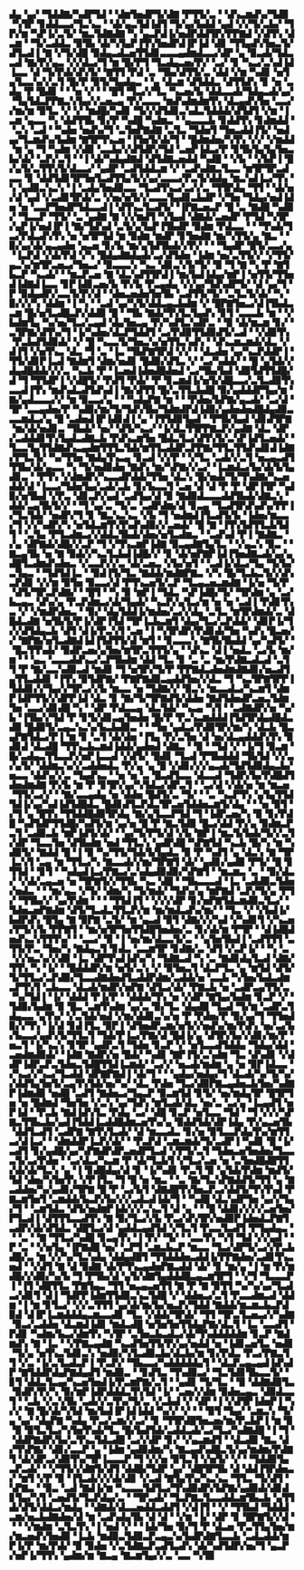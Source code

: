 ▟▄▝▄▞▝▜▟▟▇▞▚▟▛▜▟▝▝▟▆▜▅▟▛▜▞▟▇▝▛▜▜▞▃▝▝▟▚▃▆▟▚▞▜▟▉▝▚▜▛▝▊▟▟▃▃▞▜▃▚▃▝▝▟▞▄▃▜▟▐▟▜▝▜▞▄▞▙▟▟▝▄▟▝▞▞▜▞▃▙▞▝▜▛▞▆▝▚▛▐▞▃▜▞▝▆▃▜▟▇▟▇▝▚▝▄▃▛▟▐▞▅▟▛▟▟▜▛▞▛▛▇▟▝▞▟▜▚▝▟▃▆▝▝▜▞▃▟▟▃▝▉▜▙▝▟▞▚▜▄▛▐▜▚▜▅▟▛▟▐▛▐▟▝▟▊▝▜▜▄▟▚▜▅▃▜▞▟▜▃▟▐▝▇▝▞▜▞▟█▝▉▟▄▃▟▃▅▜▜▟▊▃▃▃▄▟▆▟▃▃▞▟▛▝▄▝▉▃▟▞▜▟▃▃▟▝▇▞▛▞▄▃▝▞▞▟▃▞▜▝▆▝█▞▛▜▝▜▃▟▄▃▅▞▛▞▝▃▞▝▊▝▚▃▞▃▚▟▐▟▐▃▃▝▟▝▜▞▛▟▞▟▚▜▞▝▇▜▜▝▛▟▝▃▝▜▙▞▟▜▜▞▃▝▟▟▝▞▆▝▚▟▊▝▅▜▄▜▃▃▚▞▞▃▜▝█▞▛▝▉▜▞▜▄▟▄▃▝▝▄▝▟▃▆▝▟▜▟▟▃▝▟▜▜▟▚▝▊▝▅▝▃▟▄▝▛▝█▟▊▝▝▝▅▝▞▝▝▝█▜▝▜▃▞▞▜▃▝▚▃▅▞▙▝▟▟▃▃▟▞▜▟▄▃▟▞▄▞▝▜▄▜▟▃▛▛▇▃▚▜▄▞▞▃▅▃▄▝▛▞▃▃▃▝▆▟▚▟▆▟▆▜▚▝▟▃▄▟▚▜▅▝▃▃▞▞▆▞▆▝▉▜▃▝▞▝▞▝▆▟█▞▚▟▊▝▜▞▞▟▜▟▊▃▚▟▃▜▟▟▟▞▟▜▟▜▝▞▆▝▐▃▆▝▄▃▃▝▚▝▟▟▜▜▙▝▊▞▛▝▚▟█▝▚▟▆▃▝▝▄▃▃▃▙▝▊▟▟▜▚▝▊▟▆▟▟▝▝▃▚▝▃▟▝▝▚▟▅▝▅▟▚▞▜▝▃▜▅▛▇▟▇▝▃▜▃▝▜▟▅▜▝▜▅▃▟▟▐▜▞▝▅▟▄▞▜▃▆▟▚▞▙▟▆▝▇▜▛▜▚▃▅▝▐▜▅▜▞▟▞▜▝▝█▟▆▟▅▞▚▜▚▝▞▞▝▞▆▟▟▝▆▝▄▝▜▝▚▟▆▝▞▟▉▝▃▃▙▞▞▟▜▟▛▞▜▟▝▃▅▛▐▟▃▞▛▝▊▜▙▜▄▜▄▜▅▃▙▞▟▞▝▃▛▞▃▜▝▝▐▝▟▞▚▟▄▟▇▟▝▟▜▟▇▃▅▟▟▝▚▟█▝▝▞▙▝▝▞▙▛▐▝█▞▄▜▞▃▜▜▚▜▞▟▃▃▞▝▄▟▛▝▃▟▜▟▟▃▆▝▞▝▃▟▚▟▇▃▜▃▃▝▆▜▛▜▛▃▟▃▃▝▊▝▟▟▜▟▊▜▛▜▅▜▃▟▜▜▄▜▞▞▄▞▃▃▃▞▛▃▜▞▟▟▄▝▆▃▚▟▐▃▞▜▚▝▚▝▄▟▉▃▚▃▚▝▐▝▃▟▄▜▅▟▉▃▃▝▜▃▟▜▚▃▞▃▞▞▃▝▜▜▛▟▄▝▜▜▝▝▟▞▅▞▟▝▄▟▝▞▃▟▊▜▛▟▞▃▝▞▅▞▅▜▞▞▃▃▃▜▄▟▊▃▙▟▛▝▞▜▅▝▜▟▄▞▅▟▐▟▅▝▅▝▃▃▛▜▅▟▛▜▟▃▃▟▐▝▟▜▚▃▜▃▟▜▞▝▐▛▇▃▅▃▛▝█▝▃▝▇▟█▝▚▟▉▞▝▜▃▃▛▝▜▜▞▝▃▝▄▟▇▝▇▝▞▞▆▟▜▝▚▜▄▟▝▟▇▟▞▃▅▟▛▝▛▜▟▝▚▜▛▞▄▛▐▞▅▟▐▛▐▝▇▞▜▟▚▟▝▃▜▞▄▜▄▛▐▜▙▟▛▝▉▟▆▝▛▟▃▃▝▝▝▜▚▟▞▜▃▞▛▟▃▟▚▜▚▝▅▝▅▜▛▜▟▝▆▝▉▟▆▝▆▟▛▝▊▜▅▟▇▝▆▞▚▜▜▞▄▝▇▃▝▝▉▞▄▞▟▞▄▃▄▟▅▝▄▃▅▝▊▞▙▝▆▞▄▜▟▜▙▟▞▞▛▞▝▝▝▜▄▟▛▝█▜▞▃▃▞▄▝▐▃▛▟▝▞▟▞▛▟▝▞▚▝█▟▄▟▇▟▄▟▞▃▞▟▜▟▅▝▐▟▆▝▅▞▃▜▜▞▞▝▞▜▜▞▄▃▚▞▆▜▛▃▅▃▞▜▅▃▞▝▉▃▃▃▚▝▚▃▝▟▊▃▚▜▞▜▞▝▉▝▜▝▇▝▚▝▛▝▇▜▙▃▛▝▚▃▟▞▝▝▆▃▛▃▅▝▇▝▟▃▚▟▜▜▛▟▐▝▆▞▙▟▐▟▄▞▆▛▐▝▅▜▜▞▜▜▅▟▐▟▇▟▐▃▃▝▊▛▐▟▊▃▅▞▙▝▛▞▙▝▛▃▄▟▄▝▞▞▄▞▜▟▚▟▛▜▞▝▟▝▄▞▜▝▛▝▉▟▄▟▛▞▃▃▜▞▛▞▟▝▝▟▅▃▅▟▅▜▅▜▙▝▃▟▜▜▞▜▞▝▃▜▃▜▞▟▞▝▚▝▉▞▞▞▚▝▟▟▆▝▐▝▚▝▝▃▟▝▄▞▚▜▞▟▟▃▄▃▙▟▆▝▞▝█▛▇▜▅▃▞▟▐▜▙▟▃▃▆▝█▞▅▜▃▟█▃▛▞▟▟▉▝█▝▝▜▙▝▇▟▞▜▚▜▃▜▄▟▚▝▊▜▝▃▃▃▙▝▆▝▝▞▙▟▆▜▄▝▚▞▅▞▜▃▞▃▄▟▝▟▄▜▅▃▄▝▛▞▚▟▜▃▚▟▛▃▝▝▉▝▟▞▆▃▆▝▊▞▝▃▜▛▇▞▟▜▚▞▜▝▐▞▚▟▅▞▟▃▛▜▟▟▜▝▃▞▛▟▉▜▜▟▉▟▜▞▃▟▝▝▞▟▉▜▚▝▛▃▙▟▜▟▉▟▞▝▞▝█▝▚▃▃▜▞▜▅▃▚▞▅▜▜▃▚▟▚▝▝▟▚▃▆▃▆▟▞▟▃▝▞▟▐▜▝▞▅▜▚▃▝▟▃▝▜▝▃▝▐▃▝▜▙▛▇▜▛▟▝▞▞▝▝▟▃▟▅▝▄▞▚▃▛▟▟▛▐▝▜▜▞▟▊▛▐▃▟▝▇▟▆▜▝▟▆▞▅▟▊▝█▟▉▞▟▜▃▝▞▝▃▞▚▟▟▞▝▝█▝▄▜▟▞▞▟▄▟█▟▟▞▞▞▃▝▚▃▙▝▛▝▐▃▅▟▐▟▅▟█▟▅▟▝▃▞▜▙▞▙▟▝▟▉▜▟▜▜▟█▞▟▝▜▝▜▜▟▛▐▝▞▟█▜▞▝▛▟▜▝▛▟▞▝▛▝▊▃▆▟▐▞▅▜▞▟█▃▃▞▃▜▃▟▉▜▚▃▃▟▐▜▚▝▆▟▚▟▃▟▜▟▚▟▐▝▇▞▟▜▜▝█▞▃▜▜▃▙▟█▝▉▞▄▟▟▟▛▜▄▞▆▝▇▞▄▟▃▃▃▞▞▝▆▝▉▃▃▞▄▝▝▝▚▟▄▛▇▝▆▝▝▝▛▟▅▞▙▛▇▞▄▃▟▞▝▃▞▟▝▜▛▝▃▃▄▟▅▞▛▝▚▟▉▞▆▞▜▞▜▟▚▜▙▞▜▟▆▟▛▟▐▟▉▞▄▟▅▟▅▟█▟▄▟▉▃▃▃▆▟▃▞▄▝█▝▃▟▅▟▐▛▐▟▊▟▐▝▄▝▐▜▜▟▉▜▄▟▝▝▛▜▙▜▄▟▝▟▊▟▜▛▇▝▆▞▟▞▅▟▊▃▝▜▙▟▞▝▅▞▝▟▜▞▚▃▞▝▐▞▟▃▜▜▛▛▇▃▛▞▄▟▇▝▟▃▝▟▛▞▃▟▟▟▊▜▚▜▄▟▃▟▇▃▙▝▛▟▚▃▆▜▅▝█▟▃▜▃▞▟▜▚▜▞▃▚▛▐▟▜▃▅▟▞▝▜▃▃▜▄▜▜▟▇▟▚▃▄▟▆▜▜▜▃▜▟▞▆▜▜▃▟▟▛▃▛▛▇▞▜▜▃▜▜▟▚▟▊▟▐▟▇▞▛▜▃▜▞▝▚▞▜▜▅▝▇▟▄▜▚▃▄▝▊▃▟▝▞▞▛▝▝▞▜▃▝▃▟▞▞▃▜▝▅▃▄▃▟▜▜▜▙▞▟▞▄▃▃▝▚▝▜▞▅▟▉▟▅▝▇▟▚▝▆▞▚▛▇▞▞▃▞▝▐▃▆▟▃▞▙▞▟▞▙▜▄▟▊▃▝▝▛▜▚▝▞▟▆▟▛▞▚▃▃▟▛▟▟▞▜▜▅▝▟▃▚▝█▞▅▟▞▜▞▜▚▟▇▞▚▃▅▟▟▞▟▝▐▃▃▞▜▟▅▜▄▞▃▟▞▃▙▝▊▞▙▃▃▜▝▃▅▝▟▝▟▝▛▝▛▝▟▛▐▜▛▝▚▟▉▞▅▜▙▟▝▞▛▃▝▟▊▃▛▞▄▟▝▃▟▜▄▞▟▝▉▝▇▟▉▟▃▃▃▟▟▜▙▟▞▟▇▃▚▝▟▟▞▃▄▜▙▜▞▞▝▝▜▝▄▞▃▝▜▞▃▝▃▟▛▟▆▞▟▝▊▃▄▝▜▃▟▜▛▟▚▟▚▞▛▛▐▞▜▃▜▟▞▝▅▟▛▞▜▝▊▝▇▃▚▃▚▃▝▞▙▝▜▝▅▟▆▟▐▜▃▟▜▞▙▝▐▟▅▞▆▃▃▞▜▝▞▞▚▟▛▞▚▝▅▜▟▃▆▜▚▜▚▟▚▟▉▞▞▃▅▟▞▝█▝▇▝▐▜▚▜▟▜▜▃▙▜▟▜▝▝▃▜▄▝▛▜▃▟▆▃▞▞▟▟▃▜▙▟▞▟▅▞▅▜▃▟▆▃▝▝▃▟▚▟▝▛▐▝▇▟▇▃▝▞▄▝▟▛▇▟▞▟█▞▞▃▛▝▜▝▞▜▚▃▆▛▐▟▇▝▉▃▄▟▇▜▄▜▃▝▝▞▄▃▚▝▉▃▝▝▇▃▄▜▙▝▅▝▇▝▉▟▞▞▚▃▜▃▙▟▐▟█▞▞▝▊▝▟▞▅▛▇▛▐▟▐▜▅▟▇▃▟▞▄▞▄▟█▜▃▟▆▟▚▟▅▃▝▞▃▃▛▞▞▃▝▟▞▃▅▃▝▞▙▞▅▜▝▝▃▟▐▞▟▃▞▜▄▝▜▞▙▞▃▜▄▃▝▝▜▟▜▟▐▃▝▝▉▟▐▜▞▜▃▝▇▟▟▞▆▟▇▛▇▃▝▞▚▝█▞▜▃▙▃▜▞▞▟▚▃▛▟▊▝▞▞▆▝▉▜▅▝▉▃▃▞▟▝▛▜▚▃▅▜▞▃▛▝▜▃▄▃▅▃▆▟▇▝▐▞▅▝▜▞▛▝▟▜▞▜▛▃▛▟▇▞▝▝█▜▝▝▚▝▉▝▆▛▐▝▜▟▃▝▚▛▐▟█▞▜▞▝▜▛▟▆▝▄▝▃▞▙▃▄▃▝▟▚▞▄▝▛▃▛▟▆▃▞▟▞▜▄▟▞▝▚▃▛▞▄▜▃▞▆▝▅▝▅▝▃▟▐▝▛▟▊▜▚▃▝▞▝▞▆▟▛▟▅▃▝▝▉▞▝▟▄▜▟▟▐▞▆▟▅▞▃▞▞▟▄▝▃▜▃▝▆▜▛▟▆▟▞▃▝▟█▟▃▟▇▝▅▜▙▜▞▛▐▞▟▛▐▜▟▝▜▛▐▃▙▃▆▜▝▟▄▞▜▃▞▃▛▟▟▞▝▟▊▛▐▞▜▞▞▟▜▟▄▃▙▝▟▜▝▟▐▞▛▃▚▜▝▃▅▝▐▝▚▜▛▟▛▞▛▟▊▟▞▜▅▝▚▟▚▝█▃▅▞▞▝▇▛▇▞▅▜▃▟▇▟▐▟▐▜▟▜▜▞▟▝▆▜▝▝▊▃▃▃▚▝▇▜▙▜▙▟▟▝▄▞▚▟▜▞▝▝█▃▜▜▚▟▞▝▉▟▛▃▅▞▄▜▅▞▆▜▛▃▜▜▜▞▄▝▝▟▚▃▝▟▐▝▅▟▃▝▃▞▙▝▆▞▆▝▝▝▄▃▝▃▃▃▟▟▚▃▞▃▛▜▙▟▆▝▟▟▝▜▃▝▊▝▃▝▃▝▆▞▛▟▇▃▟▃▟▝▃▜▜▝▛▝▇▞▃▃▚▟▉▃▟▝▆▟▊▝▜▝▅▜▛▞▜▞▛▝▛▛▇▟▃▟▅▟▆▟▇▟▊▞▅▃▟▜▄▜▜▃▟▟▊▝▐▜▚▝▉▜▟▛▇▞▝▛▇▛▇▟▉▃▄▟▟▜▅▞▞▟▃▝▜▝▚▃▜▛▇▜▛▛▐▜▟▟▊▞▞▜▄▞▞▜▛▃▞▞▙▝▆▃▃▝▅▝▜▟▇▞▞▝▉▃▚▝▆▃▃▟▃▞▚▃▆▜▝▟▆▛▐▟▛▜▜▞▞▟▛▛▐▟▝▟▃▝▊▝▇▞▜▞▜▛▇▟▜▞▟▟▅▝▇▟▜▟▅▟▛▃▅▃▜▟▆▜▅▝▃▃▞▟▊▟█▝▚▝▝▟▛▝▛▟▃▃▄▝▟▃▜▟▞▝▚▃▄▝▚▜▝▝▃▟▇▟▛▞▅▝▚▞▙▝▐▜▙▞▞▜▟▝▛▝▊▜▞▟▊▃▄▜▅▟▅▝█▞▛▝▛▃▚▃▆▟▟▟▐▜▟▜▛▟▄▟█▟▃▟▉▝█▟▉▜▞▃▄▃▚▃▚▞▙▃▙▟▉▃▝▝▝▜▅▝▄▟▃▞▛▟▉▜▛▞▆▞▚▝▟▃▙▝█▃▄▛▇▜▟▃▞▛▐▝▆▝▊▝▃▜▝▟▞▟▅▝▐▜▄▝▛▞▃▜▅▝▟▝▅▞▟▃▄▟▟▟▚▜▚▝▉▟▊▟▝▟▃▟█▝▜▜▚▃▙▃▆▟▐▟▟▞▄▟▅▟▝▟▇▃▝▝▉▝▝▜▟▝▞▝▐▞▜▝▉▃▆▝█▞▃▟▄▃▜▜▃▃▛▞▅▛▐▃▃▟▝▞▟▜▞▝█▟▊▝▜▃▟▝▛▜▙▟▟▟▝▜▙▜▟▝▞▞▃▞▄▜▞▝▟▟▆▃▚▞▞▃▟▟▅▟▃▝▛▞▄▝▄▝█▝▞▟▊▞▞▞▄▃▟▞▜▟▜▟▉▟▄▃▙▞▅▃▃▝▟▟▚▞▞▃▝▜▄▟▚▃▝▝▅▝▅▝▃▝█▃▟▜▃▃▝▟▃▃▟▝▜▟▛▞▙▞▛▟█▟▜▟▅▟▆▟▇▝▛▞▙▝▆▝▛▝▊▜▛▞▄▞▚▜▟▃▞▟▛▃▜▝▝▃▞▟▝▞▟▞▅▝▆▝▆▃▅▝▜▜▞▃▞▞▝▝▇▞▃▃▄▟▄▝▅▝▟▟▅▝█▟▜▞▃▝▜▞▝▝▃▝▚▃▛▜▚▝▄▜▄▜▜▟▜▟▐▞▄▞▚▟▐▟▜▟█▟▃▝█▟▊▟▜▃▛▟▃▜▛▃▅▜▟▟▅▃▆▜▞▟▄▝▝▝▅▝▉▜▝▞▜▝▄▝█▜▚▝▜▜▟▟█▟▉▜▛▟▄▝▇▞▄▜▃▃▛▜▟▝▜▝▐▟▛▃▅▞▚▝▉▝▊▞▛▟█▝▚▟▜▟▛▜▜▟█▞▚▟▜▞▆▝▄▞▅▝█▝▛▝▇▃▜▟▉▝█▃▞▟▟▝▛▞▄▝▉▟▆▃▛▃▜▝▃▟▉▃▙▝▆▛▐▟▜▞▟▞▝▝▄▞▜▞▛▜▞▟▝▞▙▝▇▛▐▝▆▃▜▞▙▟▞▜▞▞▃▜▞▟▛▝▜▃▃▜▅▝▟▜▙▟▆▝▅▟▝▜▜▃▚▝▄▟▛▟█▝▚▛▇▜▟▝▚▃▙▝█▞▚▝▆▝▚▟▉▜▞▝▇▟▟▝█▝▐▝▉▝▚▞▜▜▞▜▟▞▙▜▄▟▃▝▉▝▛▝▚▟▜▝▄▝▟▃▚▝▇▝▜▛▐▃▚▜▝▃▄▝▆▝▜▜▃▞▚▝▇▃▃▟▞▞▆▞▜▛▇▜▝▟▞▝▄▟▊▞▄▟▉▝▛▜▞▝█▝▊▜▜▟▝▝▊▜▝▝▚▟▄▟▐▃▞▛▇▃▞▃▚▟▄▟▉▟▉▞▚▛▇▜▝▝▆▃▆▃▝▃▝▝▉▞▟▃▞▝▞▟▞▃▄▃▅▝▅▝▜▛▇▜▞▞▜▜▙▝▚▃▝▟█▝▝▜▙▃▃▃▟▝▐▃▝▃▟▟▉▃▜▟▅▞▅▟▃▝▝▝▆▞▄▃▝▞▜▞▝▟▆▞▚▝▜▞▆▟▞▝▜▟▚▞▄▝▆▛▇▟▝▃▛▞▜▞▄▝▛▜▞▝▜▜▙▞▞▝▄▞▛▟▆▝▝▝▝▜▜▟▐▜▝▝▞▞▞▟▛▝▊▞▅▛▇▜▟▃▆▟▉▃▜▃▞▝▜▟▅▃▅▛▇▟▆▝▟▜▞▜▃▟▃▜▜▃▛▞▆▝▆▞▆▟▃▟▚▞▆▞▝▝▜▃▝▞▝▞▙▟▐▞▙▟▛▟▚▝█▜▄▝▇▝▉▛▇▝▃▜▞▝▆▝▄▃▟▝▉▜▝▟▇▞▞▞▚▟▝▞▚▟▊▜▝▞▚▃▅▞▛▜▞▞▙▝▛▛▇▜▝▝▆▞▅▜▛▜▅▜▜▟█▜▅▟▅▞▃▝▊▞▟▞▆▝▛▜▛▝▝▟▐▟█▟▅▟▚▃▚▜▜▜▚▞▝▝▃▃▞▝▉▝▐▝▅▞▆▞▟▃▃▜▞▃▝▝▄▜▅▜▙▟▐▝▃▟▜▜▜▝▃▜▜▞▛▃▝▜▅▞▚▝▇▟▄▃▜▝▊▟▃▝▃▃▆▜▛▝▊▟▇▞▃▝▟▜▝▞▃▛▐▞▝▝▚▝▃▝▞▞▅▃▚▞▞▟▉▝▐▃▝▟▛▜▚▟▐▟▚▞▚▝▜▟▇▃▟▝▚▝▃▝▇▟▊▟▄▜▃▟▝▟▇▞▜▜▚▝▚▝▐▞▝▝█▟▟▟▛▞▆▝▅▜▞▃▚▝▞▝▉▜▅▃▜▝▟▃▛▜▃▝▄▝▆▜▟▝▟▜▞▜▞▜▜▃▞▃▛▟▉▞▜▃▃▟▇▟▅▟▜▃▟▟▛▟▆▞▃▟▟▞▅▝▃▃▙▝▚▜▅▞▙▟▃▟▆▃▛▜▚▜▝▃▙▃▃▝▟▃▟▞▆▟▛▞▅▛▇▝▟▜▃▞▟▞▝▛▇▃▙▝▅▝▃▟▛▃▄▜▜▞▃▝▚▞▜▟▐▝▐▞▝▟▟▟▝▛▐▞▛▝▝▟▟▟▞▜▚▝▅▝▞▟▛▝▇▜▄▞▙▟▆▝▊▃▛▝▞▝▜▟▉▞▙▟▆▝▉▝█▃▝▃▆▜▚▟▆▝▄▞▃▝▉▞▜▃▝▟▄▟█▝▜▃▟▝▜▞▆▝▃▟▛▃▜▟▄▃▃▝▄▜▚▞▝▞▃▜▟▞▅▟▝▞▆▞▟▟▊▃▚▞▅▝▛▝▛▟▅▞▛▝▉▞▄▞▜▝▜▜▅▟▉▞▞▜▚▝▐▞▟▝▊▟▐▜▃▝▉▛▐▝▟▜▅▟▛▃▆▞▅▜▞▞▅▟▚▞▆▞▛▟▚▝▅▞▃▞▙▞▙▃▃▞▄▟▚▜▞▜▜▃▜▝▜▟▞▛▐▃▞▛▇▞▟▝█▟▐▞▄▝▟▜▛▞▙▞▞▟▊▞▆▞▛▝▅▃▜▝▐▞▚▃▚▝▊▜▛▝▄▟▛▃▜▝▜▟▅▝▊▃▛▝▞▝▅▜▃▃▟▜▟▟▄▝▜▟▄▞▟▟▝▃▅▟▆▟▉▟▞▝▐▟▇▝▇▟▛▞▅▝█▟▞▝▚▟▊▝▇▛▐▜▞▃▚▟▆▝▜▃▝▟▚▟▊▝▞▟▟▛▐▟▛▃▛▃▜▟▅▃▜▟█▜▜▟▐▃▆▟▞▝▃▞▞▝▅▃▟▞▆▟▆▝▄▝▅▝▉▛▐▟▃▃▝▞▚▃▞▞▚▃▞▜▃▟▟▝▟▛▇▛▇▟▐▝▟▞▜▝▝▝▄▟▄▞▅▟▄▞▜▝▟▃▟▞▚▞▜▞▚▞▞▟▟▜▄▜▅▜▞▃▄▜▚▜▟▞▅▞▚▞▝▟▃▝▛▟▅▝▜▃▞▟▉▛▇▃▄▟▅▃▙▜▅▞▚▟▇▛▐▟▆▟▉▝▅▟█▝▃▟▜▝▇▟▅▃▞▜▄▃▛▝▉▃▆▜▟▝▊▜▞▝▅▞▆▟▄▜▛▝█▜▛▜▅▝▅▝█▟▆▟▝▜▅▜▅▝▞▃▚▝▄▞▜▟▚▝▆▜▃▟▞▟▃▝▅▞▃▝▃▞▄▝▐▃▄▟▜▝▅▛▐▟▝▝▛▃▙▝▇▟▐▟▚▜▃▝▛▟▄▝▃▞▝▟█▝▊▃▛▝▅▜▃▃▝▜▟▝▝▜▝▞▞▞▚▛▇▃▜▜▙▃▙▞▄▟▐▜▟▟▐▃▟▟█▟▆▃▅▜▚▞▄▝▉▟▟▜▟▞▟▛▐▟▄▝▛▞▄▃▅▜▙▝▟▟▜▃▟▜▝▃▟▛▇▝▇▜▚▜▃▟▞▝▟▝▆▃▃▟▃▝▊▞▅▝▉▜▃▃▛▟▄▜▚▞▆▜▜▃▞▟▐▃▞▝▝▟▆▟▟▛▐▃▛▞▟▞▝▝▛▃▛▟▝▃▆▃▆▟▞▜▞▃▟▛▐▝▚▟▊▝█▝▐▞▃▟▜▝▊▞▄▟█▞▄▞▚▛▇▟▛▟▛▃▅▟▛▜▃▟▝▞▛▜▞▃▜▝▜▟▅▃▅▜▅▟▅▞▜▃▃▃▜▞▃▞▛▟▅▝▝▃▞▟▃▞▚▃▆▝▛▝▟▞▜▃▙▜▝▞▜▃▞▃▅▝▅▝▃▜▅▟█▟█▜▜▞▟▞▟▞▜▃▚▝▄▝▐▝▊▟█▟▄▞▟▝▊▝▐▞▚▟▊▝▛▃▜▝▉▝▄▜▟▞▛▟▆▝▆▟▜▞▜▟▝▟▅▞▚▜▅▜▚▝▞▛▐▜▃▝▜▝█▝▅▝▆▃▝▝▃▝▇▞▜▃▚▛▇▟▟▜▞▜▜▝▄▝▇▃▟▟▅▞▚▞▄▟▊▞▜▛▇▝█▝▛▝▃▞▙▜▝▟▇▟█▜▚▜▅▃▛▃▞▟▟▜▞▜▚▜▚▟▝▛▇▃▆▜▅▜▝▃▆▟▟▞▙▃▛▞▙▞▞▞▃▟▃▟▐▟▞▜▝▝▚▟█▝▟▃▚▟▛▜▅▝▄▞▞▜▄▞▜▝▝▃▆▜▟▃▝▟▜▞▅▟▆▛▐▟▞▞▞▃▚▃▜▝▟▝▄▝▝▝█▝▟▟▊▞▞▞▞▃▅▜▅▞▛▜▃▟▐▝▟▜▜▜▃▃▟▜▚▝▇▝▉▞▜▃▞▞▙▝▛▃▞▟▚▜▛▞▅▟▉▛▐▟▅▟▃▛▇▜▃▟▛▞▟▞▟▜▟▃▝▟█▜▃▞▟▝▄▟▟▃▄▟▜▟▝▞▜▃▜▝▛▃▃▜▃▟▜▝▛▜▄▟▄▃▝▝▝▃▝▝▇▝▜▜▃▞▚▟█▝▊▃▄▜▚▝▐▝▛▞▝▜▞▝▝▃▃▜▚▝▚▜▝▜▟▝▞▞▄▟▝▝▛▝▃▝▝▞▅▜▄▝▐▛▇▟█▝▅▞▝▃▛▜▝▃▆▃▙▃▛▝▆▃▃▝▜▃▞▟▛▜▞▃▞▞▛▃▙▟█▞▃▝▆▝▞▞▚▞▜▃▚▟▄▝▟▟▄▟█▜▝▜▜▟▟▟▅▃▟▟▐▞▛▛▇▟▅▞▃▟▊▜▚▃▅▟▝▝▞▟▜▝▇▝▟▝▉▟▇▝▟▞▛▜▚▃▄▟▅▛▇▃▟▟▝▟▞▝▊▝▆▞▄▝▐▝▆▝▛▞▆▟█▞▞▟▉▞▚▞▙▝▜▝▛▜▙▞▟▝▄▜▞▟▇▜▄▟▟▟█▃▄▃▆▜▛▜▝▝▞▜▝▜▃▃▃▛▐▝▐▜▝▟█▜▜▃▝▛▇▜▄▃▝▜▜▝▅▃▄▃▅▜▜▝▇▝▛▝▇▝▉▜▜▝▚▞▚▞▄▞▜▃▟▃▞▟▊▜▝▟▐▝▜▟▛▛▐▟▆▜▜▟▉▃▚▃▜▟█▝▞▝▟▟▅▃▞▃▜▝▛▃▃▟▆▃▟▝▟▟▆▝▐▝▆▝▊▜▃▞▝▞▞▃▜▜▜▝▄▞▟▞▆▞▙▞▅▃▛▞▜▟▟▝▇▟▟▞▆▃▆▃▙▃▛▟▉▟▝▟▐▛▐▃▆▟▟▟▄▃▆▃▃▟▊▝▜▃▝▞▟▟▞▜▛▟▞▝▜▜▝▜▛▃▜▃▅▃▞▞▚▟▇▝▉▃▞▃▟▟▅▝▟▃▆▟▐▟▊▝▆▟▃▟█▝▅▜▅▜▅▜▜▟▄▛▇▞▟▃▜▝▐▃▝▃▃▟▜▝▛▟▊▝▚▟▆▞▙▃▞▟▆▜▚▝▚▜▛▝▃▜▅▃▙▃▟▃▞▟▞▜▚▟▟▟▟▟▆▝▊▃▛▝▇▟▆▟▚▝▇▝▐▃▝▝▞▛▇▃▄▟▇▝▚▃▟▜▅▜▜▞▛▞▄▞▅▟▟▝▅▝▐▟▊▃▅▜▃▝▅▟▊▝▜▞▄▝▅▜▚▃▜▟▊▃▚▝▅▟▉▞▚▜▃▟▉▃▙▞▟▃▙▞▆▝▊▞▛▟▃▝▛▃▞▛▇▃▜▜▝▞▃▝▐▞▃▜▃▟▃▛▐▝▛▃▛▞▝▜▙▃▃▞▚▟▟▟▟▟▄▜▝▝▟▃▛▃▄▃▄▟▐▟▚▟▛▝▇▜▟▟▛▟▄▛▇▟▄▟▜▝▆▟▉▃▝▝▊▟▜▃▝▜▚▟▉▃▞▝▜▃▜▟▊▜▙▃▃▜▞▝▊▜▝▟▟▃▜▃▄▞▚▃▅▜▅▟▐▞▛▃▆▛▇▞▃▜▝▝▄▟▊▝▜▞▜▃▝▝▉▝▟▟▇▟▉▜▃▝▉▟▛▞▛▞▚▝▉▞▆▛▐▟▛▟▟▟▃▜▚▜▟▝▐▞▝▃▅▞▞▟▆▝▉▟▅▃▄▃▝▟▉▟▃▃▜▝▝▃▙▝▞▃▚▜▙▝▃▟▞▞▃▜▚▞▜▞▃▝▞▃▙▟▝▞▝▟▛▝▐▝▞▟▜▛▐▟▅▛▐▝▚▞▞▝▇▝█▞▟▞▚▜▟▝▆▞▙▟▐▛▐▟▐▟▟▝▚▞▞▝▞▝▝▝▉▜▝▜▄▞▝▃▆▃▚▝▜▞▄▝▄▞▝▟▄▛▇▝▚▟▄▝▛▃▞▃▆▞▞▃▞▝▊▝▜▜▛▟█▜▅▃▅▞▆▞▛▃▙▛▐▝▆▝▉▝▉▝▉▜▃▜▃▞▚▜▅▜▚▟▞▜▃▝█▞▙▟▜▟▞▃▟▟▃▟▞▃▞▜▃▞▚▟▇▟█▝▐▝▜▝▝▟▟▛▇▟▛▞▙▞▃▜▚▃▜▟▃▟█▝▃▞▞▟▛▝▊▞▝▞▄▃▆▟▜▝▝▟▃▟▉▝▇▃▝▟▞▜▚▛▇▞▝▟▊▞▃▃▛▝▄▝▐▟▆▝▄▟▉▟▆▞▚▝▇▃▄▟▚▟█▃▜▞▄▞▆▟▆▞▛▟▇▜▝▟▞▟▛▃▞▟▉▜▚▞▜▛▐▃▃▃▛▝▜▝▞▞▅▝▉▜▃▜▝▞▅▜▞▝▞▝▝▜▟▟▉▜▄▃▛▃▟▞▝▝▞▜▜▞▞▟▇▜▞▟▜▝▟▟█▞▜▟▛▝▄▞▝▟█▜▛▜▙▝▟▝▟▟▐▜▛▟▅▃▞▝▆▜▝▞▛▝▉▝▐▜▃▟▞▞▞▟▞▟▊▝▞▃▟▝▇▜▄▜▚▞▚▃▚▃▝▜▜▃▝▜▞▟▜▝▚▛▇▃▝▝▉▃▝▃▟▝▇▟▐▞▆▝▚▃▃▃▜▟▜▃▞▜▚▟▉▟▛▞▙▛▇▞▄▟▉▟▞▟▊▟▊▜▄▞▚▜▝▃▅▟▜▞▜▃▛▟▄▞▃▝▝▜▛▃▟▞▝▜▃▛▇▃▜▃▃▟▟▃▆▜▙▃▙▝▄▜▜▟▞▟▜▞▟▟▃▞▆▟▄▝▝▟▇▟▞▟▃▃▅▟▟▃▟▟▜▝▞▟▐▜▝▝▞▝▜▜▙▟▝▜▟▟▟▃▆▞▅▃▙▟▇▟▅▞▟▝▆▝▃▟▚▟▄▜▙▝▟▝▟▝▝▞▆▝▐▞▝▟▛▝▊▝█▛▇▜▞▞▟▝▝▝▝▞▆▟▆▝▃▜▃▜▚▝▐▝▅▟▝▞▝▝▐▟▞▜▅▝▉▞▜▝▛▝▟▃▅▝▛▃▜▜▄▜▅▞▆▞▆▃▅▟▚▜▅▟▉▝▐▃▙▝▆▟▉▃▜▟▉▃▛▃▄▃▚▞▙▟▛▟▇▜▃▃▙▝▃▟▃▟▟▞▆▛▐▞▛▝▆▞▛▟▞▝▉▝▉▟▅▝▞▃▜▟▇▃▛▃▟▜▃▟▚▝▟▞▚▟▜▟▛▞▅▞▜▝▄▃▛▞▅▛▐▞▜▜▚▝▄▟▆▞▆▝▇▃▄▝▇▃▆▜▄▞▞▃▝▃▃▝▚▜▉
